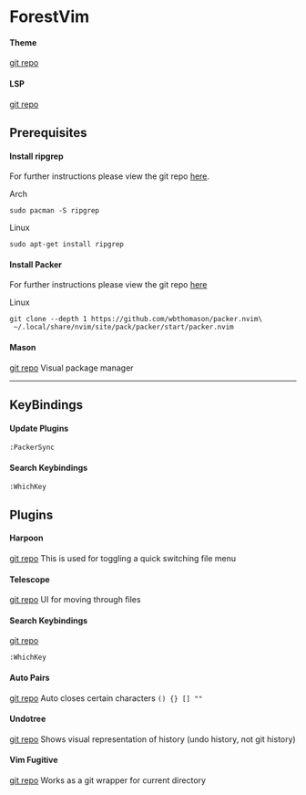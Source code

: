 # ForestVim

#### Theme
[git repo](https://github.com/sainnhe/everforest)

#### LSP
[git repo](https://github.com/VonHeikemen/lsp-zero.nvim)

## Prerequisites

#### Install ripgrep
For further instructions please view the git repo [here](https://github.com/BurntSushi/ripgrep).

Arch
```
sudo pacman -S ripgrep
```

Linux
```
sudo apt-get install ripgrep
```

#### Install Packer
For further instructions please view the git repo [here](https://github.com/wbthomason/packer.nvim)

Linux
```
git clone --depth 1 https://github.com/wbthomason/packer.nvim\
 ~/.local/share/nvim/site/pack/packer/start/packer.nvim
```

#### Mason
[git repo](https://github.com/williamboman/mason.nvim)
Visual package manager

---
## KeyBindings

#### Update Plugins
```
:PackerSync
```

#### Search Keybindings
```
:WhichKey
```

## Plugins
#### Harpoon
[git repo](https://github.com/ThePrimeagen/harpoon)
This is used for toggling a quick switching file menu

#### Telescope
[git repo](https://github.com/nvim-telescope/telescope.nvim)
UI for moving through files

#### Search Keybindings
[git repo](https://github.com/folke/which-key.nvim)
```
:WhichKey
```

#### Auto Pairs
[git repo](https://github.com/jiangmiao/auto-pairs)
Auto closes certain characters `() {} [] ""`

#### Undotree
[git repo](https://github.com/mbbill/undotree)
Shows visual representation of history (undo history, not git history)

#### Vim Fugitive
[git repo](https://github.com/tpope/vim-fugitve)
Works as a git wrapper for current directory
